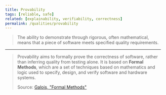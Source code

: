 ```yaml
---
title: Provability
tags: [reliable, safe]
related: [explainability, verifiability, correctness]
permalink: /qualities/provability
---
```


> The ability to demonstrate through rigorous, often mathematical, means that a piece of software meets specified quality requirements.

<hr class="with-no-margin"/>

> Provability aims to formally prove the correctness of software, rather than inferring quality from testing alone. It is based on **Formal Methods**, which are a set of techniques based on mathematics and logic used to specify, design, and verify software and hardware systems.
> 
> Source: [Galois, "Formal Methods"](https://www.galois.com/what-are-formal-methods)